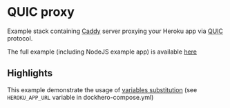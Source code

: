 QUIC proxy
===========

Example stack containing [Caddy](https://caddyserver.com/) server
proxying your Heroku app via [QUIC](https://en.wikipedia.org/wiki/QUIC) protocol.

The full example (including NodeJS example app) is available [here](https://github.com/dockhero/quic-protocol-demo)

Highlights
-----------

This example demonstrate the usage of [variables substitution](https://github.com/cloudcastle/dockhero-cli/blob/master/README.md#variables-substitution)
(see `HEROKU_APP_URL` variable in dockhero-compose.yml)
